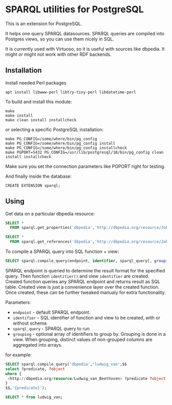 SPARQL utilities for PostgreSQL
===============================

This is an extension for PostgreSQL. 

It helps one query SPARQL datasources.
SPARQL queries are compiled into Postgres views, so you can use them nicely in SQL.

It is currently used with Virtuoso, so it is useful with sources like dbpedia.
It might or might not work with other RDF backends.

Installation
------------

Install needed Perl packages

    apt install libwww-perl libtry-tiny-perl libdatetime-perl

To build and install this module:

    make
    make install
    make clean install installcheck

or selecting a specific PostgreSQL installation:

    make PG_CONFIG=/some/where/bin/pg_config
    make PG_CONFIG=/some/where/bin/pg_config install
    make PG_CONFIG=/some/where/bin/pg_config installcheck
    make PGPORT=5432 PG_CONFIG=/usr/lib/postgresql/10/bin/pg_config clean install installcheck

Make sure you set the connection parameters like PGPORT right for testing.

And finally inside the database:

    CREATE EXTENSION sparql;

Using
-----

Get data on a particular dbpedia resource:

```sql
SELECT * 
  FROM sparql.get_properties('dbpedia','http://dbpedia.org/resource/Johann_Sebastian_Bach');

SELECT * 
  FROM sparql.get_references('dbpedia','http://dbpedia.org/resource/Johann_Sebastian_Bach');
```

To compile a SPARQL query into SQL function + view:

```sql
SELECT sparql.compile_query(endpoint, identifier, sparql_query[, grouping]);
```

SPARQL endpoint is queried to determine the result format for the specified query.
Then function `identitier()` and view `identifier` are created.
Created function queries any SPARQL endpoint and returns result as SQL table.
Created view is just a convenience layer over the created function.
Once created, these can be further tweaked manualy for extra functionality.

Parameters:
+ `endpoint` - default SPARQL endpoint. 
+ `identifier` - SQL identifier of function and view to be created, with or without schema
+ `sparql_query` - SPARQL query to run
+ `grouping` - optional array of identifiers to group by. Grouping is done in a view. When grouping, distinct values of non-grouped columns are aggregated into arrays.

for example:

```sql
SELECT sparql.compile_query('dbpedia','ludwig_van',$$
select ?predicate, ?object
where {
 <http://dbpedia.org/resource/Ludwig_van_Beethoven> ?predicate ?object.
}
$$,'{predicate}');

SELECT * from ludwig_van;
```

